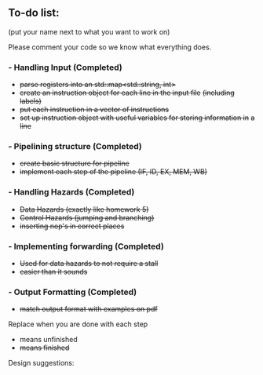 ## To-do list:
(put your name next to what you want to work on)

Please comment your code so we know what everything does.

### - Handling Input (Completed)
  - ~~parse registers into an std::map<std::string, int>~~
  - ~~create an instruction object for each line in the input file~~
    ~~(including labels)~~
  - ~~put each instruction in a vector of instructions~~
  - ~~set up instruction object with useful variables for storing information in~~
    ~~a line~~
### - Pipelining structure (Completed)
  - ~~create basic structure for pipeline~~
  - ~~implement each step of the pipeline (IF, ID, EX, MEM, WB)~~
### - Handling Hazards (Completed)
  - ~~Data Hazards (exactly like homework 5)~~
  - ~~Control Hazards (jumping and branching)~~
  - ~~inserting nop's in correct places~~
### - Implementing forwarding (Completed)
  - ~~Used for data hazards to not require a stall~~
  - ~~easier than it sounds~~
### - Output Formatting (Completed)
  - ~~match output format with examples on pdf~~

Replace when you are done with each step
- means unfinished
- ~~means finished~~

Design suggestions:

